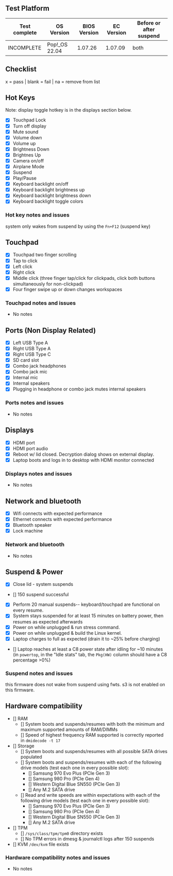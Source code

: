 ## Test Platform

| Test complete | OS Version     | BIOS Version | EC Version | Before or after suspend |
| ------------- | -------------- | ------------ | ---------- | ----------------------- |
| INCOMPLETE    | Pop!\_OS 22.04 | 1.07.26      | 1.07.09    | both                    |

## Checklist
x = pass | blank = fail | na = remove from list

## Hot Keys

Note: display toggle hotkey is in the displays section below.

- [x] Touchpad Lock
- [x] Turn off display
- [x] Mute sound
- [x] Volume down
- [x] Volume up
- [x] Brightness Down
- [x] Brightnes Up
- [x] Camera on/off
- [x] Airplane Mode
- [x] Suspend
- [x] Play/Pause
- [x] Keyboard backlight on/off
- [x] Keyboard backlight brightness up
- [x] Keyboard backlight brightness down
- [x] Keyboard backlight toggle colors

### Hot key notes and issues

system only wakes from suspend by using the `Fn+F12` (suspend key)

## Touchpad

- [x] Touchpad two finger scrolling 
- [x] Tap to click
- [x] Left click
- [x] Right click
- [x] Middle click (three finger tap/click for clickpads, click both buttons simultaneously for non-clickpad)
- [x] Four finger swipe up or down changes workspaces

### Touchpad notes and issues

- No notes

## Ports (Non Display Related)

- [x] Left USB Type A
- [x] Right USB Type A
- [x] Right USB Type C
- [x] SD card slot
- [x] Combo jack headphones
- [x] Combo jack mic
- [x] Internal mic
- [x] Internal speakers
- [x] Plugging in headphone or combo jack mutes internal speakers

### Ports notes and issues

- No notes

## Displays

- [x] HDMI port
- [x] HDMI port audio
- [x] Reboot w/ lid closed. Decryption dialog shows on external display.
- [x] Laptop boots and logs in to desktop with HDMI monitor connected

### Displays notes and issues

- No notes

## Network and bluetooth

- [x] Wifi connects with expected performance
- [x] Ethernet connects with expected performance
- [x] Bluetooth speaker
- [x] Lock machine

### Network and bluetooth

- No notes

## Suspend & Power

- [x] Close lid - system suspends
- [] 150 suspend successful
- [x] Perform 20 manual suspends-- keyboard/touchpad are functional on every resume.
- [x] System stays suspended for at least 15 minutes on battery power, then resumes as expected afterwards
- [x] Power on while unplugged & run stress command.
- [x] Power on while unplugged & build the Linux kernel.
- [x] Laptop charges to full as expected (drain it to ~25% before charging)
- [] Laptop reaches at least a C8 power state after idling for ~10 minutes (in `powertop`, in the "Idle stats" tab, the `Pkg(HW)` column should have a C8 percentage >0%)

### Suspend notes and issues

this firmware does not wake from suspend using fwts.
s3 is not enabled on this firmware.

## Hardware compatibility

- [] RAM
    - [] System boots and suspends/resumes with both the minimum and maximum supported amounts of RAM/DIMMs
    - [] Speed of highest frequency RAM supported is correctly reported in `dmidecode -t 17`
- [] Storage
    - [] System boots and suspends/resumes with all possible SATA drives populated
    - [] System boots and suspends/resumes with each of the following drive models (test each one in every possible slot):
        - [] Samsung 970 Evo Plus (PCIe Gen 3)
        - [] Samsung 980 Pro (PCIe Gen 4)
        - [] Western Digital Blue SN550 (PCIe Gen 3)
        - [] Any M.2 SATA drive
    - [] Read and write speeds are within expectations with each of the following drive models (test each one in every possible slot):
        - [] Samsung 970 Evo Plus (PCIe Gen 3)
        - [] Samsung 980 Pro (PCIe Gen 4)
        - [] Western Digital Blue SN550 (PCIe Gen 3)
        - [] Any M.2 SATA drive
- [] TPM
    - [] `/sys/class/tpm/tpm0` directory exists
    - [] No TPM errors in dmesg & journalctl logs after 150 suspends
- [] KVM `/dev/kvm` file exists

### Hardware compatibility notes and issues

- No notes
